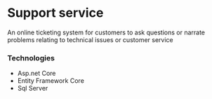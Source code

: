 # Support service
 
 An online ticketing system for customers to ask questions or narrate problems relating to technical issues or customer service
 
 ### Technologies
 - Asp.net Core
 - Entity Framework Core
 - Sql Server
